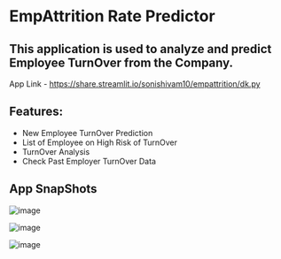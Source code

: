 # EmpAttrition Rate Predictor
## This application is used to analyze and predict Employee TurnOver from the Company.

App Link - https://share.streamlit.io/sonishivam10/empattrition/dk.py


## Features: 
- New Employee TurnOver Prediction
- List of Employee on High Risk of TurnOver
- TurnOver Analysis
- Check Past Employer TurnOver Data

## App SnapShots <br>
![image](https://user-images.githubusercontent.com/9589453/123096200-775b3080-d44c-11eb-9df0-29d88c2d614e.png)

![image](https://user-images.githubusercontent.com/9589453/123096285-8e9a1e00-d44c-11eb-8a08-945d3655910e.png)

![image](https://user-images.githubusercontent.com/9589453/123096364-a5d90b80-d44c-11eb-8677-990b71becc0f.png)



